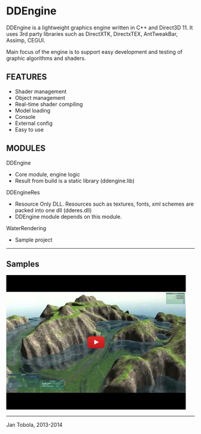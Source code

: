 DDEngine
========

DDEngine is a lightweight graphics engine written in C++ and Direct3D 11. It uses 3rd party libraries such as DirectXTK, DirectxTEX, AntTweakBar, Assimp, CEGUI.

Main focus of the engine is to support easy development and testing of graphic algorithms and shaders.

FEATURES
--------
- Shader management
- Object management
- Real-time shader compiling
- Model loading
- Console
- External config
- Easy to use

MODULES
-------

DDEngine
- Core module, engine logic
- Result from build is a static library (ddengine.lib)

DDEngineRes
- Resource Only DLL. Resources such as textures, fonts, xml schemes are packed into one dll (dderes.dll)
- DDEngine module depends on this module.

WaterRendering
- Sample project



-----------------

Samples
-------
[![Water rendering](./WaterRendering/doc/vid1.jpg)](https://www.youtube.com/watch?v=SAgEGvJKh8w)


---------------------
Jan Tobola, 2013-2014

